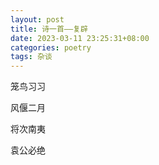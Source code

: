 ```yaml
---
layout: post
title: 诗一首——复辟
date: 2023-03-11 23:25:31+08:00
categories: poetry
tags: 杂谈
---
```


笼鸟习习

风偃二月

将次南夷

袁公必绝
